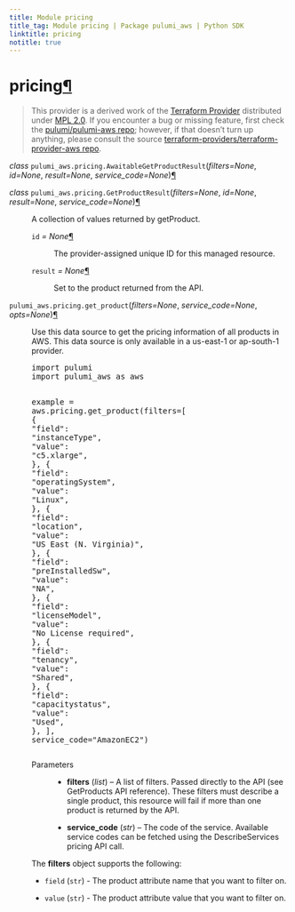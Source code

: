 ```yaml
---
title: Module pricing
title_tag: Module pricing | Package pulumi_aws | Python SDK
linktitle: pricing
notitle: true
---
```


<div class="section" id="pricing">
<h1>pricing<a class="headerlink" href="#pricing" title="Permalink to this headline">¶</a></h1>
<blockquote>
<div><p>This provider is a derived work of the <a class="reference external" href="https://github.com/terraform-providers/terraform-provider-aws">Terraform Provider</a> distributed under
<a class="reference external" href="https://www.mozilla.org/en-US/MPL/2.0/">MPL 2.0</a>. If you encounter a bug or missing feature, first check the
<a class="reference external" href="https://github.com/pulumi/pulumi-aws/issues">pulumi/pulumi-aws repo</a>; however, if that doesn’t turn up
anything, please consult the source <a class="reference external" href="https://github.com/terraform-providers/terraform-provider-aws/issues">terraform-providers/terraform-provider-aws repo</a>.</p>
</div></blockquote>
<span class="target" id="module-pulumi_aws.pricing"></span><dl class="py class">
<dt id="pulumi_aws.pricing.AwaitableGetProductResult">
<em class="property">class </em><code class="sig-prename descclassname">pulumi_aws.pricing.</code><code class="sig-name descname">AwaitableGetProductResult</code><span class="sig-paren">(</span><em class="sig-param"><span class="n">filters</span><span class="o">=</span><span class="default_value">None</span></em>, <em class="sig-param"><span class="n">id</span><span class="o">=</span><span class="default_value">None</span></em>, <em class="sig-param"><span class="n">result</span><span class="o">=</span><span class="default_value">None</span></em>, <em class="sig-param"><span class="n">service_code</span><span class="o">=</span><span class="default_value">None</span></em><span class="sig-paren">)</span><a class="headerlink" href="#pulumi_aws.pricing.AwaitableGetProductResult" title="Permalink to this definition">¶</a></dt>
<dd></dd></dl>

<dl class="py class">
<dt id="pulumi_aws.pricing.GetProductResult">
<em class="property">class </em><code class="sig-prename descclassname">pulumi_aws.pricing.</code><code class="sig-name descname">GetProductResult</code><span class="sig-paren">(</span><em class="sig-param"><span class="n">filters</span><span class="o">=</span><span class="default_value">None</span></em>, <em class="sig-param"><span class="n">id</span><span class="o">=</span><span class="default_value">None</span></em>, <em class="sig-param"><span class="n">result</span><span class="o">=</span><span class="default_value">None</span></em>, <em class="sig-param"><span class="n">service_code</span><span class="o">=</span><span class="default_value">None</span></em><span class="sig-paren">)</span><a class="headerlink" href="#pulumi_aws.pricing.GetProductResult" title="Permalink to this definition">¶</a></dt>
<dd><p>A collection of values returned by getProduct.</p>
<dl class="py attribute">
<dt id="pulumi_aws.pricing.GetProductResult.id">
<code class="sig-name descname">id</code><em class="property"> = None</em><a class="headerlink" href="#pulumi_aws.pricing.GetProductResult.id" title="Permalink to this definition">¶</a></dt>
<dd><p>The provider-assigned unique ID for this managed resource.</p>
</dd></dl>

<dl class="py attribute">
<dt id="pulumi_aws.pricing.GetProductResult.result">
<code class="sig-name descname">result</code><em class="property"> = None</em><a class="headerlink" href="#pulumi_aws.pricing.GetProductResult.result" title="Permalink to this definition">¶</a></dt>
<dd><p>Set to the product returned from the API.</p>
</dd></dl>

</dd></dl>

<dl class="py function">
<dt id="pulumi_aws.pricing.get_product">
<code class="sig-prename descclassname">pulumi_aws.pricing.</code><code class="sig-name descname">get_product</code><span class="sig-paren">(</span><em class="sig-param"><span class="n">filters</span><span class="o">=</span><span class="default_value">None</span></em>, <em class="sig-param"><span class="n">service_code</span><span class="o">=</span><span class="default_value">None</span></em>, <em class="sig-param"><span class="n">opts</span><span class="o">=</span><span class="default_value">None</span></em><span class="sig-paren">)</span><a class="headerlink" href="#pulumi_aws.pricing.get_product" title="Permalink to this definition">¶</a></dt>
<dd><p>Use this data source to get the pricing information of all products in AWS.
This data source is only available in a us-east-1 or ap-south-1 provider.</p>
<div class="highlight-python notranslate"><div class="highlight"><pre><span></span><span class="kn">import</span> <span class="nn">pulumi</span>
<span class="kn">import</span> <span class="nn">pulumi_aws</span> <span class="k">as</span> <span class="nn">aws</span>

<span class="n">example</span> <span class="o">=</span> <span class="n">aws</span><span class="o">.</span><span class="n">pricing</span><span class="o">.</span><span class="n">get_product</span><span class="p">(</span><span class="n">filters</span><span class="o">=</span><span class="p">[</span>
        <span class="p">{</span>
            <span class="s2">&quot;field&quot;</span><span class="p">:</span> <span class="s2">&quot;instanceType&quot;</span><span class="p">,</span>
            <span class="s2">&quot;value&quot;</span><span class="p">:</span> <span class="s2">&quot;c5.xlarge&quot;</span><span class="p">,</span>
        <span class="p">},</span>
        <span class="p">{</span>
            <span class="s2">&quot;field&quot;</span><span class="p">:</span> <span class="s2">&quot;operatingSystem&quot;</span><span class="p">,</span>
            <span class="s2">&quot;value&quot;</span><span class="p">:</span> <span class="s2">&quot;Linux&quot;</span><span class="p">,</span>
        <span class="p">},</span>
        <span class="p">{</span>
            <span class="s2">&quot;field&quot;</span><span class="p">:</span> <span class="s2">&quot;location&quot;</span><span class="p">,</span>
            <span class="s2">&quot;value&quot;</span><span class="p">:</span> <span class="s2">&quot;US East (N. Virginia)&quot;</span><span class="p">,</span>
        <span class="p">},</span>
        <span class="p">{</span>
            <span class="s2">&quot;field&quot;</span><span class="p">:</span> <span class="s2">&quot;preInstalledSw&quot;</span><span class="p">,</span>
            <span class="s2">&quot;value&quot;</span><span class="p">:</span> <span class="s2">&quot;NA&quot;</span><span class="p">,</span>
        <span class="p">},</span>
        <span class="p">{</span>
            <span class="s2">&quot;field&quot;</span><span class="p">:</span> <span class="s2">&quot;licenseModel&quot;</span><span class="p">,</span>
            <span class="s2">&quot;value&quot;</span><span class="p">:</span> <span class="s2">&quot;No License required&quot;</span><span class="p">,</span>
        <span class="p">},</span>
        <span class="p">{</span>
            <span class="s2">&quot;field&quot;</span><span class="p">:</span> <span class="s2">&quot;tenancy&quot;</span><span class="p">,</span>
            <span class="s2">&quot;value&quot;</span><span class="p">:</span> <span class="s2">&quot;Shared&quot;</span><span class="p">,</span>
        <span class="p">},</span>
        <span class="p">{</span>
            <span class="s2">&quot;field&quot;</span><span class="p">:</span> <span class="s2">&quot;capacitystatus&quot;</span><span class="p">,</span>
            <span class="s2">&quot;value&quot;</span><span class="p">:</span> <span class="s2">&quot;Used&quot;</span><span class="p">,</span>
        <span class="p">},</span>
    <span class="p">],</span>
    <span class="n">service_code</span><span class="o">=</span><span class="s2">&quot;AmazonEC2&quot;</span><span class="p">)</span>
</pre></div>
</div>
<dl class="field-list simple">
<dt class="field-odd">Parameters</dt>
<dd class="field-odd"><ul class="simple">
<li><p><strong>filters</strong> (<em>list</em>) – A list of filters. Passed directly to the API (see GetProducts API reference). These filters must describe a single product, this resource will fail if more than one product is returned by the API.</p></li>
<li><p><strong>service_code</strong> (<em>str</em>) – The code of the service. Available service codes can be fetched using the DescribeServices pricing API call.</p></li>
</ul>
</dd>
</dl>
<p>The <strong>filters</strong> object supports the following:</p>
<ul class="simple">
<li><p><code class="docutils literal notranslate"><span class="pre">field</span></code> (<code class="docutils literal notranslate"><span class="pre">str</span></code>) - The product attribute name that you want to filter on.</p></li>
<li><p><code class="docutils literal notranslate"><span class="pre">value</span></code> (<code class="docutils literal notranslate"><span class="pre">str</span></code>) - The product attribute value that you want to filter on.</p></li>
</ul>
</dd></dl>

</div>
